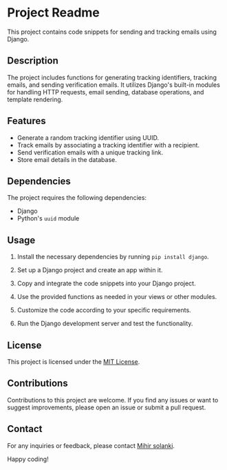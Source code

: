 # Project Readme

This project contains code snippets for sending and tracking emails using Django.

## Description

The project includes functions for generating tracking identifiers, tracking emails, and sending verification emails. It utilizes Django's built-in modules for handling HTTP requests, email sending, database operations, and template rendering.

## Features

- Generate a random tracking identifier using UUID.
- Track emails by associating a tracking identifier with a recipient.
- Send verification emails with a unique tracking link.
- Store email details in the database.

## Dependencies

The project requires the following dependencies:

- Django
- Python's `uuid` module

## Usage

1. Install the necessary dependencies by running `pip install django`.

2. Set up a Django project and create an app within it.

3. Copy and integrate the code snippets into your Django project.

4. Use the provided functions as needed in your views or other modules.

5. Customize the code according to your specific requirements.

6. Run the Django development server and test the functionality.

## License

This project is licensed under the [MIT License](LICENSE).

## Contributions

Contributions to this project are welcome. If you find any issues or want to suggest improvements, please open an issue or submit a pull request.

## Contact

For any inquiries or feedback, please contact [Mihir solanki](13mihir2001@gmail.com).

Happy coding!